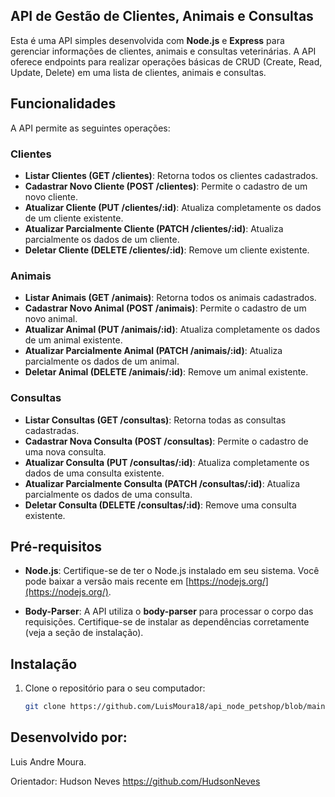 ## API de Gestão de Clientes, Animais e Consultas

Esta é uma API simples desenvolvida com **Node.js** e **Express** para gerenciar informações de clientes, animais e consultas veterinárias. A API oferece endpoints para realizar operações básicas de CRUD (Create, Read, Update, Delete) em uma lista de clientes, animais e consultas.

## Funcionalidades

A API permite as seguintes operações:

### Clientes
- **Listar Clientes (GET /clientes)**: Retorna todos os clientes cadastrados.
- **Cadastrar Novo Cliente (POST /clientes)**: Permite o cadastro de um novo cliente.
- **Atualizar Cliente (PUT /clientes/:id)**: Atualiza completamente os dados de um cliente existente.
- **Atualizar Parcialmente Cliente (PATCH /clientes/:id)**: Atualiza parcialmente os dados de um cliente.
- **Deletar Cliente (DELETE /clientes/:id)**: Remove um cliente existente.

### Animais
- **Listar Animais (GET /animais)**: Retorna todos os animais cadastrados.
- **Cadastrar Novo Animal (POST /animais)**: Permite o cadastro de um novo animal.
- **Atualizar Animal (PUT /animais/:id)**: Atualiza completamente os dados de um animal existente.
- **Atualizar Parcialmente Animal (PATCH /animais/:id)**: Atualiza parcialmente os dados de um animal.
- **Deletar Animal (DELETE /animais/:id)**: Remove um animal existente.

### Consultas
- **Listar Consultas (GET /consultas)**: Retorna todas as consultas cadastradas.
- **Cadastrar Nova Consulta (POST /consultas)**: Permite o cadastro de uma nova consulta.
- **Atualizar Consulta (PUT /consultas/:id)**: Atualiza completamente os dados de uma consulta existente.
- **Atualizar Parcialmente Consulta (PATCH /consultas/:id)**: Atualiza parcialmente os dados de uma consulta.
- **Deletar Consulta (DELETE /consultas/:id)**: Remove uma consulta existente.

## Pré-requisitos

- **Node.js**: Certifique-se de ter o Node.js instalado em seu sistema. Você pode baixar a versão mais recente em [https://nodejs.org/](https://nodejs.org/).

- **Body-Parser**: A API utiliza o **body-parser** para processar o corpo das requisições. Certifique-se de instalar as dependências corretamente (veja a seção de instalação).

## Instalação

1. Clone o repositório para o seu computador:

   ```bash
   git clone https://github.com/LuisMoura18/api_node_petshop/blob/main/server.js
   ```

## Desenvolvido por: 

Luis Andre Moura.

Orientador: Hudson Neves
https://github.com/HudsonNeves

